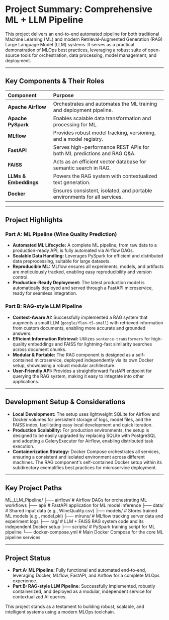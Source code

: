 #  Project Summary: Comprehensive ML + LLM Pipeline

This project delivers an end-to-end automated pipeline for both traditional Machine Learning (ML) and modern Retrieval-Augmented Generation (RAG) Large Language Model (LLM) systems. It serves as a practical demonstration of MLOps best practices, leveraging a robust suite of open-source tools for orchestration, data processing, model management, and deployment.

---

##  Key Components & Their Roles

| Component           | Purpose                                                              |
| :------------------ | :------------------------------------------------------------------- |
| **Apache Airflow** | Orchestrates and automates the ML training and deployment pipeline.  |
| **Apache PySpark** | Enables scalable data transformation and processing for ML.          |
| **MLflow** | Provides robust model tracking, versioning, and a model registry.    |
| **FastAPI** | Serves high-performance REST APIs for both ML predictions and RAG Q&A. |
| **FAISS** | Acts as an efficient vector database for semantic search in RAG.     |
| **LLMs & Embeddings** | Powers the RAG system with contextualized text generation.             |
| **Docker** | Ensures consistent, isolated, and portable environments for all services. |

---

## Project Highlights

### Part A: ML Pipeline (Wine Quality Prediction) 

* **Automated ML Lifecycle:** A complete ML pipeline, from raw data to a production-ready API, is fully automated via Airflow DAGs.
* **Scalable Data Handling:** Leverages PySpark for efficient and distributed data preprocessing, suitable for large datasets.
* **Reproducible ML:** MLflow ensures all experiments, models, and artifacts are meticulously tracked, enabling easy reproducibility and version control.
* **Production-Ready Deployment:** The latest production model is automatically deployed and served through a FastAPI microservice, ready for seamless integration.

### Part B: RAG-style LLM Pipeline 

* **Context-Aware AI:** Successfully implemented a RAG system that augments a small LLM (`google/flan-t5-small`) with retrieved information from custom documents, enabling more accurate and grounded answers.
* **Efficient Information Retrieval:** Utilizes `sentence-transformers` for high-quality embeddings and FAISS for lightning-fast similarity searches across document chunks.
* **Modular & Portable:** The RAG component is designed as a self-contained microservice, deployed independently via its own Docker setup, showcasing a robust modular architecture.
* **User-Friendly API:** Provides a straightforward FastAPI endpoint for querying the RAG system, making it easy to integrate into other applications.

---

##  Development Setup & Considerations

* **Local Development:** The setup uses lightweight SQLite for Airflow and Docker volumes for persistent storage of logs, model files, and the FAISS index, facilitating easy local development and quick iteration.
* **Production Scalability:** For production environments, the setup is designed to be easily upgraded by replacing SQLite with PostgreSQL and adopting a CeleryExecutor for Airflow, enabling distributed task execution.
* **Containerization Strategy:** Docker Compose orchestrates all services, ensuring a consistent and isolated environment across different machines. The RAG component's self-contained Docker setup within its subdirectory exemplifies best practices for microservice deployment.

---

##  Key Project Paths

ML_LLM_Pipeline/
├── airflow/                 # Airflow DAGs for orchestrating ML workflows
├── api/                     # FastAPI application for ML model inference
├── data/                    # Shared input data (e.g., WineQuality.csv)
├── models/                  # Stores trained ML models (e.g., model.pkl)
├── mlruns/                  # MLflow tracking server data and experiment logs
├── rag/                     # LLM + FAISS RAG system code and its independent Docker setup
├── scripts/                 # PySpark training script for ML pipeline
└── docker-compose.yml       # Main Docker Compose for the core ML pipeline services

---

##  Project Status

* **Part A: ML Pipeline:** Fully functional and automated end-to-end, leveraging Docker, MLflow, FastAPI, and Airflow for a complete MLOps experience.
* **Part B: RAG-style LLM Pipeline:** Successfully implemented, robustly containerized, and deployed as a modular, independent service for contextualized AI queries.

This project stands as a testament to building robust, scalable, and intelligent systems using a modern MLOps toolchain.
